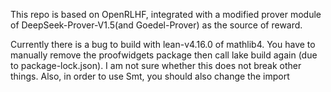 This repo is based on OpenRLHF, integrated with a modified prover module of DeepSeek-Prover-V1.5(and Goedel-Prover) as the source of reward.

Currently there is a bug to build with lean-v4.16.0 of mathlib4. You have to manually remove the proofwidgets package then call lake build again (due to package-lock.json). I am not sure whether this does not break other things. Also, in order to use Smt, you should also change the import 